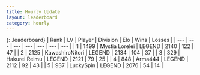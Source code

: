 ```yaml
---
title: Hourly Update
layout: leaderboard
category: hourly
---
```


{: .leaderboard}
| Rank | LV | Player | Division | Elo | Wins | Losses |
| --- | --- | --- | --- | --- | --- | --- |
| <span data-change="0">1</span> | 1499 | <span title="ID: 315148">Mystia Lorelei</span> | LEGEND | <span data-change="0">2140</span> | <span data-change="0">122</span> | <span data-change="0">47</span> |
| <span data-change="0">2</span> | 2125 | <span title="ID: 164871">KawashiroNitori</span> | LEGEND | <span data-change="0">2134</span> | <span data-change="0">104</span> | <span data-change="0">37</span> |
| <span data-change="0">3</span> | 329 | <span title="ID: 106555">Hakurei Reimu</span> | LEGEND | <span data-change="0">2121</span> | <span data-change="0">79</span> | <span data-change="0">25</span> |
| <span data-change="0">4</span> | 848 | <span title="ID: 1034">Arma444</span> | LEGEND | <span data-change="0">2112</span> | <span data-change="0">92</span> | <span data-change="0">43</span> |
| <span data-change="0">5</span> | 937 | <span title="ID: 498412">LuckySpin</span> | LEGEND | <span data-change="0">2076</span> | <span data-change="0">54</span> | <span data-change="0">14</span> |